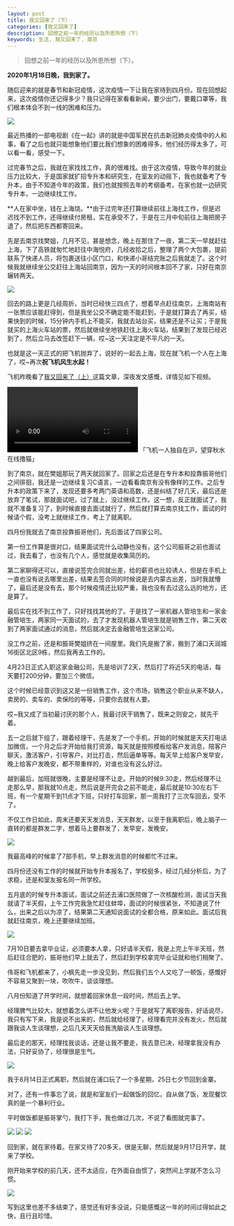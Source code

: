 ```yaml
---
layout: post
title: 我又回来了（下）
categories: [我又回来了]
description: 回想之前一年的经历以及所思所想（下）
keywords: 生活, 我又回来了, 南京
---
```


> 回想之前一年的经历以及所思所想（下）。

**2020年1月18日晚，我到家了。**

随后迎来的就是春节和新冠疫情，这次疫情一下让我在家待到四月份。现在回想起来，这次疫情你还记得多少？我只记得在家看看新闻，要少出门，要戴口罩等，我们根本体会不到一线的困难和压力。

![](https://gcore.jsdelivr.net/gh/leewint/Images/blog/202206041709431-kangjiyiqing.jpeg)

最近热播的一部电视剧《在一起》讲的就是中国军民在抗击新冠肺炎疫情中的人和事，看了之后也就只能想象他们要比我们想象的困难得多，他们经历得太多了，可以看一看，感受一下。

过完春节之后，我就在家找找工作，真的很难找。由于这次疫情，导致今年的就业压力比较大，于是国家就扩招专升本和研究生，在室友的动摇下，我也就备考了专升本，由于不知道今年的政策，我们也就按照去年的考纲备考。在家也就一边研究专升本，一边继续找工作。

**人在家中坐，钱在上海烧。**由于过完年还打算继续前往上海找工作，但是迟迟找不到工作，还得继续付房租，实在承受不了，于是在三月中旬前往上海把房子退了，然后把东西都寄回来。

先是去南京找樊姐，几月不见，甚是想念，晚上在那住了一夜，第二天一早就赶往上海，下了高铁就匆忙地赶往中海悦府，几经收拾之后，整理了两个大包裹，提前联系了快递人员，将包裹送往小区门口，和快递小哥结完账之后我就走了。这个时候我就继续坐公交赶往上海站回南京，因为一天的时间根本回不了家，只好在南京辗转两天。

![](https://gcore.jsdelivr.net/gh/leewint/Images/blog/202206041710942-zhonghaiyuefu.jpg)

回去的路上更是几经周折，当时已经快三四点了，想着早点赶往南京，上海南站有一张票应该能赶得到，但是我坐公交不确定能不能赶到，于是就打算去了再买，结果快到的时候，15分钟内手机上不能买，我就去站台买，结果还是不让买；于是我就买的上海火车站的票，然后就继续坐地铁赶往上海火车站，结果到了发现已经迟到了，然后立马去改签赶下一辆，哎~这一天注定是不平凡的一天。

也就是这一天正式的把飞机抛弃了，说好的一起去上海，现在就飞机一个人在上海了，哎~再次**祝飞机风生水起！**

飞机昨晚看了[我又回来了（上）](https://mp.weixin.qq.com/s?__biz=Mzg4MzExMTczNQ==&mid=2247484123&idx=1&sn=9cb0a5b22eda216a019d46d707b3583d&chksm=cf4d2083f83aa995fc65d8530a725583b3b10c62a0720163ebf674bac411742c1d3cee11a7d0&scene=21#wechat_redirect)这篇文章，深夜发文感慨，详情见如下视频。

<video src="https://gcore.jsdelivr.net/gh/leewint/Images/blog/202206041714864-feijilumao.mp4" controls="controls">您的浏览器不支持播放该视频！</video>
「飞机一人独自在沪，望穿秋水在线撸猫」

到了南京，就在樊姐那玩了两天就回家了。回家之后还是在专升本和投靠振哥他们之间徘徊，我还是一边继续复习C语言，一边看看南京有没有像样的工作。之后专升本的政策下来了，发现还要多考两门英语和高数，还是纠结了好几天，最后还是放弃了笔试，那就面试吧，过了就上，没过继续工作。这一想，反正就面试了，我就不准备复习了，到时候直接去面试就行了，然后就打算去南京找工作，面试的时候请个假，没考上就继续工作，考上了就离职。

四月份我就去了南京投靠振哥他们，先后面试了四家公司。

第一份工作算是很对口，结果面试完什么动静也没有，这个公司振哥之前也面试过，我去看了，也没有几个人，感觉就是收集简历的。

第二家聊得还可以，直接说签完合同就出差，给的薪资也比较诱人，但是在手机上一直也没有说去哪里出差，结果去签合同的时候说是去内蒙古出差，当时我就懵了，最后还是没有去，那个时候疫情还比较严重，我也没有去过这么远的地方，还是算了。

最后实在找不到工作了，只好找找其他的了。于是找了一家机器人管培生和一家金融管培生，两家同一天面试的，去了才发现机器人管培生就是销售工作，第二天收到了两家面试通过的消息，然后就决定去金融管培生这家公司。

没工作之前，还是和振哥樊姐挤在一间屋里。我们先是搬了家，搬到了浦口天润城16街区北区9栋，然后我再去工作的。

4月23日正式入职这家金融公司，先是培训了2天，然后打了将近5天的电话，每天要打200分钟，要加三个微信。

这个时候已经意识到这又是一份销售工作，这个市场，销售这个职业从来不缺人，卖房的、卖车的、卖保险的等等，只要你去就有人要。

哎~我又成了当初最讨厌的那个人，我最讨厌干销售了，既来之则安之，就先干着。

五一之后就下组了，跟着经理干，先是发了一个手机，开始的时候就是天天打电话加微信，一个月之后才开始给我打资源，每天就是按照模板给客户发消息，陪客户聊天，激活客户，引导客户，对比打击，然后逼单等等。每天早上给客户发早安，晚上给客户发晚安，都不带重样的，对谁也没有这么好过。

越到最后，加班就很晚，主要是经理不让走。开始的时候9:30走，然后经理不让走那么早，那我就10点走，然后说是开完会之前不能走，最后就是10:30左右下班，有一个星期干到11点才下班，只好打车回家，那一周我打了三次车回去，受不了。

不仅工作日如此，周末还要天天发消息，天天群发，以至于我离职后，晚上脑子一直转的都是群发二字，想着马上要群发了，发早安，发晚安。

![](https://gcore.jsdelivr.net/gh/leewint/Images/blog/202206041716765-yewufanmang.gif)

我最高峰的时候拿了7部手机，早上群发消息的时候都忙不过来。

四月份还没有工作的时候就开始专升本报名了，学校挺多，经过几经分析后，为了求稳，还是和室友报名同一所学校。

五月底的时候专升本面试，面试之前还去浦口医院做了一次核酸检测，面试当天我就请了半天假，上午工作完我急忙赶往蚌埠，面试的时候很紧张，不知道说了什么，出来之后以为凉了，结果第二天通知说面试的全都合格，原来如此。面试后我就赶往南京，晚上还要继续加班。

![](https://gcore.jsdelivr.net/gh/leewint/Images/blog/202206041717825-7610.png)

7月10日要去拿毕业证，必须要本人拿，只好请半天假，我是上完上午半天班，然后赶往合肥的，振哥他们早上就去了，然后赶到学校拿完毕业证就和他们相聚了。

伟哥和飞机都来了，小枫先走一步没见到，然后我们五个人又吃了一顿饭，感慨好不容易又聚到一块，吹吹牛，谈谈理想。

八月份知道了开学时间，就想着回家休息一段时间，然后去上学。

经理脾气比较大，就想着怎么讲不让他发火呢？于是就写了离职报告，好话说尽，我只有写下来，我是说不出来的，然后就给经理了，经理看完并没有发火，然后就跟我谈人生谈理想，之后几天天天给我洗脑谈人生谈理想。

最后走的那天，经理找我谈话，还是让我不要走，我去意已决，经理拿我没有办法，只好妥协了，经理很是生气。

![](https://gcore.jsdelivr.net/gh/leewint/Images/blog/202206041718510-20200813paishe.jpg)

我于8月14日正式离职，然后就在浦口玩了一个多星期，25日七夕节回到金寨。

对了，还有一件事忘了说，就是和室友们一起做饭的回忆，自从做了饭，发现餐饮真的是一个暴利行业。

平时做饭都是振哥掌勺，我打下手，我也做过几次，不说了看图就完事了。

![](https://gcore.jsdelivr.net/gh/leewint/Images/blog/202206041719274-zuofan.jpg)
![](https://gcore.jsdelivr.net/gh/leewint/Images/blog/202206041719755-zuofan.jpg)
![](https://gcore.jsdelivr.net/gh/leewint/Images/blog/202206041720828-zuofan.jpg)

回到家，就在家待着。在家又待了20多天，很是无聊，然后就是9月17日开学，就来了学校。

刚开始来学校的前几天，还不太适应，在外面自由惯了，突然间上学就不怎么习惯。

![](https://gcore.jsdelivr.net/gh/leewint/Images/blog/202206041721575-ankesushe.jpg)

写到这里也差不多结束了，感觉还有好多没说，只能感慨这一年的时间过得如此之快，且行且珍惜。
